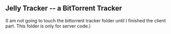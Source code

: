 ## Jelly Tracker -- a BitTorrent Tracker

(I am not going to touch the bittorrent tracker folder until I finished the client part. This folder is only for server code.)